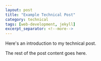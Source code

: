 ```yaml
---
layout: post
title: "Example Technical Post"
category: technical
tags: [web-development, jekyll]
excerpt_separator: <!--more-->
---
```


Here's an introduction to my technical post.

<!--more-->

The rest of the post content goes here. 
